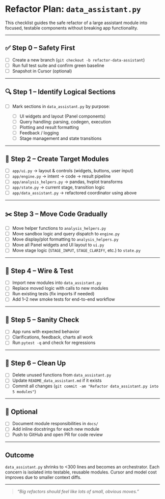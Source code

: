 # Refactor Plan: `data_assistant.py`

This checklist guides the safe refactor of a large assistant module into focused, testable components without breaking app functionality.

---

## ✅ Step 0 – Safety First

* [ ] Create a new branch (`git checkout -b refactor-data-assistant`)
* [ ] Run full test suite and confirm green baseline
* [ ] Snapshot in Cursor (optional)

---

## 🔍 Step 1 – Identify Logical Sections

* [ ] Mark sections in `data_assistant.py` by purpose:

  * [ ] UI widgets and layout (Panel components)
  * [ ] Query handling: parsing, codegen, execution
  * [ ] Plotting and result formatting
  * [ ] Feedback / logging
  * [ ] Stage management and state transitions

---

## 🧠 Step 2 – Create Target Modules

* [ ] `app/ui.py` → layout & controls (widgets, buttons, user input)
* [ ] `app/engine.py` → intent → code → result pipeline
* [ ] `app/analysis_helpers.py` → pandas, hvplot transforms
* [ ] `app/state.py` → current stage, transition logic
* [ ] `app/data_assistant.py` → refactored coordinator using above

---

## ✂️ Step 3 – Move Code Gradually

* [ ] Move helper functions to `analysis_helpers.py`
* [ ] Move sandbox logic and query dispatch to `engine.py`
* [ ] Move display/plot formatting to `analysis_helpers.py`
* [ ] Move all Panel widgets and UI layout to `ui.py`
* [ ] Move stage logic (`STAGE_INPUT`, `STAGE_CLARIFY`, etc.) to `state.py`

---

## 🔗 Step 4 – Wire & Test

* [ ] Import new modules into `data_assistant.py`
* [ ] Replace moved logic with calls to new modules
* [ ] Run existing tests (fix imports if needed)
* [ ] Add 1–2 new smoke tests for end-to-end workflow

---

## 🧪 Step 5 – Sanity Check

* [ ] App runs with expected behavior
* [ ] Clarifications, feedback, charts all work
* [ ] Run `pytest -q` and check for regressions

---

## 🧹 Step 6 – Clean Up

* [ ] Delete unused functions from `data_assistant.py`
* [ ] Update `README_data_assistant.md` if it exists
* [ ] Commit all changes (`git commit -am "Refactor data_assistant.py into 5 modules"`)

---

## 🚀 Optional

* [ ] Document module responsibilities in `docs/`
* [ ] Add inline docstrings for each new module
* [ ] Push to GitHub and open PR for code review

---

## Outcome

`data_assistant.py` shrinks to <300 lines and becomes an orchestrator.
Each concern is isolated into testable, reusable modules.
Cursor and model cost improves due to smaller context diffs.

---

> *“Big refactors should feel like lots of small, obvious moves.”*

